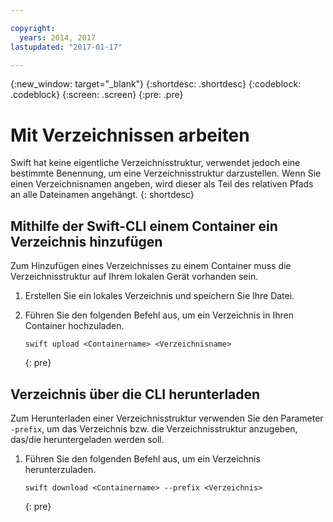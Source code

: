 ```yaml
---

copyright:
  years: 2014, 2017
lastupdated: "2017-01-17"

---
```

{:new_window: target="_blank"}
{:shortdesc: .shortdesc}
{:codeblock: .codeblock}
{:screen: .screen}
{:pre: .pre}

# Mit Verzeichnissen arbeiten

Swift hat keine eigentliche Verzeichnisstruktur, verwendet jedoch eine bestimmte Benennung, um eine Verzeichnisstruktur darzustellen. Wenn Sie einen Verzeichnisnamen angeben, wird dieser als Teil des relativen Pfads an alle Dateinamen angehängt.
{: shortdesc}

## Mithilfe der Swift-CLI einem Container ein Verzeichnis hinzufügen

Zum Hinzufügen eines Verzeichnisses zu einem Container muss die Verzeichnisstruktur auf Ihrem lokalen Gerät vorhanden sein.

1. Erstellen Sie ein lokales Verzeichnis und speichern Sie Ihre Datei.
2. Führen Sie den folgenden Befehl aus, um ein Verzeichnis in Ihren Container hochzuladen.

    ```
    swift upload <Containername> <Verzeichnisname>
    ```
    {: pre}

## Verzeichnis über die CLI herunterladen
Zum Herunterladen einer Verzeichnisstruktur verwenden Sie den Parameter `-prefix`, um das Verzeichnis bzw. die Verzeichnisstruktur anzugeben, das/die heruntergeladen werden soll.

1. Führen Sie den folgenden Befehl aus, um ein Verzeichnis herunterzuladen.

    ```
    swift download <Containername> --prefix <Verzeichnis>
    ```
    {: pre}
